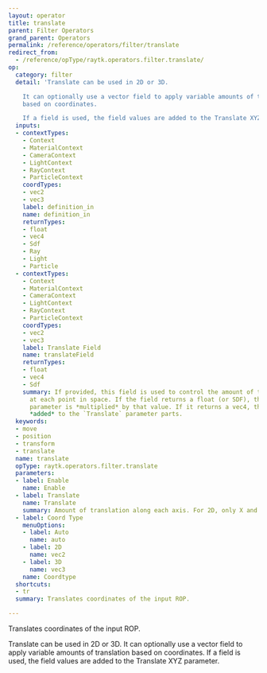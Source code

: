 ```yaml
---
layout: operator
title: translate
parent: Filter Operators
grand_parent: Operators
permalink: /reference/operators/filter/translate
redirect_from:
  - /reference/opType/raytk.operators.filter.translate/
op:
  category: filter
  detail: 'Translate can be used in 2D or 3D.

    It can optionally use a vector field to apply variable amounts of translation
    based on coordinates.

    If a field is used, the field values are added to the Translate XYZ parameter.'
  inputs:
  - contextTypes:
    - Context
    - MaterialContext
    - CameraContext
    - LightContext
    - RayContext
    - ParticleContext
    coordTypes:
    - vec2
    - vec3
    label: definition_in
    name: definition_in
    returnTypes:
    - float
    - vec4
    - Sdf
    - Ray
    - Light
    - Particle
  - contextTypes:
    - Context
    - MaterialContext
    - CameraContext
    - LightContext
    - RayContext
    - ParticleContext
    coordTypes:
    - vec2
    - vec3
    label: Translate Field
    name: translateField
    returnTypes:
    - float
    - vec4
    - Sdf
    summary: If provided, this field is used to control the amount of translation
      at each point in space. If the field returns a float (or SDF), the `Translate`
      parameter is *multiplied* by that value. If it returns a vec4, the parts are
      *added* to the `Translate` parameter parts.
  keywords:
  - move
  - position
  - transform
  - translate
  name: translate
  opType: raytk.operators.filter.translate
  parameters:
  - label: Enable
    name: Enable
  - label: Translate
    name: Translate
    summary: Amount of translation along each axis. For 2D, only X and Y are used.
  - label: Coord Type
    menuOptions:
    - label: Auto
      name: auto
    - label: 2D
      name: vec2
    - label: 3D
      name: vec3
    name: Coordtype
  shortcuts:
  - tr
  summary: Translates coordinates of the input ROP.

---
```



Translates coordinates of the input ROP.

Translate can be used in 2D or 3D.
It can optionally use a vector field to apply variable amounts of translation based on coordinates.
If a field is used, the field values are added to the Translate XYZ parameter.